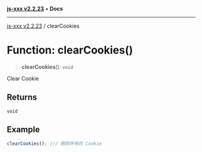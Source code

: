 [**js-xxx v2.2.23**](../README.md) • **Docs**

***

[js-xxx v2.2.23](../README.md) / clearCookies

# Function: clearCookies()

> **clearCookies**(): `void`

Clear Cookie

## Returns

`void`

## Example

```ts
clearCookies(); /// 删除所有的 Cookie
```
